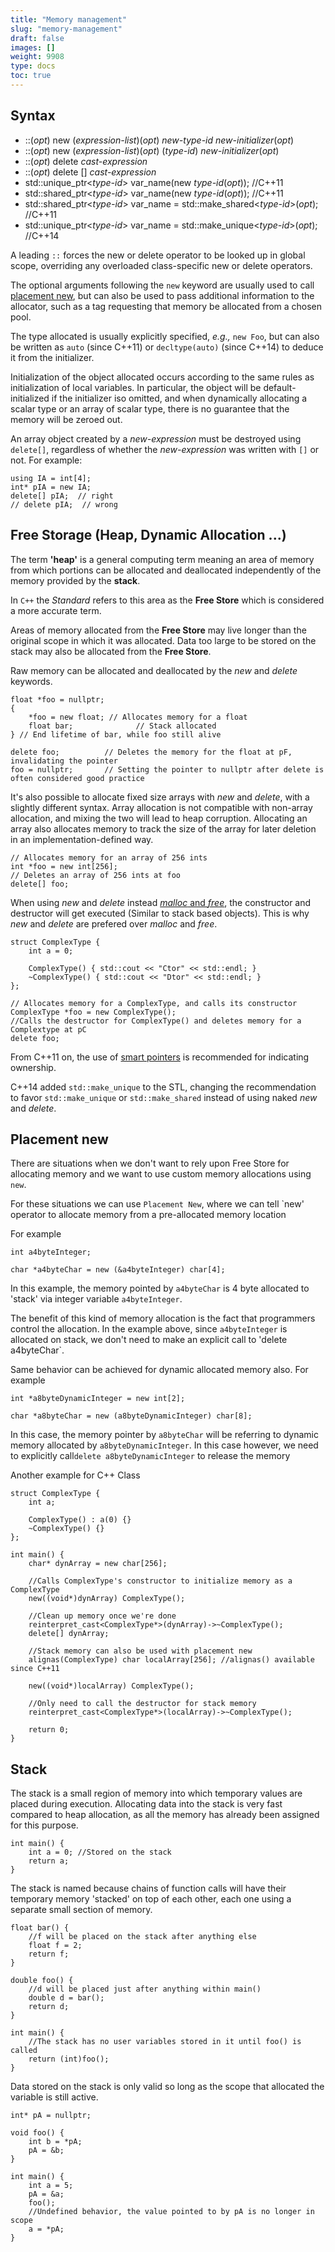 ```yaml
---
title: "Memory management"
slug: "memory-management"
draft: false
images: []
weight: 9908
type: docs
toc: true
---
```


## Syntax
 - ::(*opt*) new (*expression-list*)(*opt*) *new-type-id* *new-initializer*(*opt*)
 - ::(*opt*) new (*expression-list*)(*opt*) (*type-id*) *new-initializer*(*opt*)
 - ::(*opt*) delete *cast-expression*
 - ::(*opt*) delete [] *cast-expression*
 - std::unique_ptr<*type-id*> var_name(new *type-id*(*opt*)); //C++11
 - std::shared_ptr<*type-id*> var_name(new *type-id*(*opt*)); //C++11
 - std::shared_ptr<*type-id*> var_name = std::make_shared<*type-id*>(*opt*); //C++11
 - std::unique_ptr<*type-id*> var_name = std::make_unique<*type-id*>(*opt*); //C++14

A leading `::` forces the new or delete operator to be looked up in global scope, overriding any overloaded class-specific new or delete operators.

The optional arguments following the `new` keyword are usually used to call [placement new](https://www.wikiod.com/docs/c%2b%2b/2873/memory-management/9740/placement-new), but can also be used to pass additional information to the allocator, such as a tag requesting that memory be allocated from a chosen pool.

The type allocated is usually explicitly specified, *e.g.,* `new Foo`, but can also be written as `auto` (since C++11) or `decltype(auto)` (since C++14) to deduce it from the initializer.

Initialization of the object allocated occurs according to the same rules as initialization of local variables. In particular, the object will be default-initialized if the initializer iso omitted, and when dynamically allocating a scalar type or an array of scalar type, there is no guarantee that the memory will be zeroed out.

An array object created by a *new-expression* must be destroyed using `delete[]`, regardless of whether the *new-expression* was written with `[]` or not. For example:

    using IA = int[4];
    int* pIA = new IA;
    delete[] pIA;  // right
    // delete pIA;  // wrong

## Free Storage (Heap, Dynamic Allocation ...)
The term **'heap'** is a general computing term meaning an area of memory from which portions can be allocated and deallocated independently of the memory provided by the **stack**.

In `C++` the *Standard* refers to this area as the **Free Store** which is considered a more accurate term.

Areas of memory allocated from the **Free Store** may live longer than the original scope in which it was allocated. Data too large to be stored on the stack may also be allocated from the **Free Store**.

Raw memory can be allocated and deallocated by the *new* and *delete* keywords.

    float *foo = nullptr;
    {
        *foo = new float; // Allocates memory for a float
        float bar;              // Stack allocated 
    } // End lifetime of bar, while foo still alive

    delete foo;          // Deletes the memory for the float at pF, invalidating the pointer
    foo = nullptr;       // Setting the pointer to nullptr after delete is often considered good practice

It's also possible to allocate fixed size arrays with *new* and *delete*, with a slightly different syntax. Array allocation is not compatible with non-array allocation, and mixing the two will lead to heap corruption. Allocating an array also allocates memory to track the size of the array for later deletion in an implementation-defined way.

    // Allocates memory for an array of 256 ints
    int *foo = new int[256];
    // Deletes an array of 256 ints at foo
    delete[] foo;



When using *new* and *delete* instead [*malloc* and *free*](https://www.wikiod.com/docs/c/4726/memory-management), the constructor and destructor will get executed (Similar to stack based objects). This is why *new* and *delete* are prefered over *malloc* and *free*.

    struct ComplexType {
        int a = 0;

        ComplexType() { std::cout << "Ctor" << std::endl; }
        ~ComplexType() { std::cout << "Dtor" << std::endl; }
    };

    // Allocates memory for a ComplexType, and calls its constructor
    ComplexType *foo = new ComplexType();
    //Calls the destructor for ComplexType() and deletes memory for a Complextype at pC
    delete foo;

<!-- if version [gte C++11] -->
From C++11 on, the use of [smart pointers](https://www.wikiod.com/docs/c%2b%2b/509/smart-pointers) is recommended for indicating ownership.
<!-- if version [gte C++14] -->
C++14 added `std::make_unique` to the STL, changing the recommendation to favor `std::make_unique` or `std::make_shared` instead of using naked *new* and *delete*.
<!-- end version if -->
<!-- end version if -->


## Placement new
There are situations when we don't want to rely upon Free Store for allocating memory and we want to use custom memory allocations using `new`. 

For these situations we can use `Placement New`, where we can tell `new' operator to allocate memory from a pre-allocated memory location
 
For example

    int a4byteInteger;
    
    char *a4byteChar = new (&a4byteInteger) char[4];
 

In this example, the memory pointed by `a4byteChar` is 4 byte allocated to 'stack' via integer variable `a4byteInteger`. 

The benefit of this kind of memory allocation is the fact that programmers control the allocation. In the example above, since `a4byteInteger` is allocated on stack, we don't need to make an explicit call to 'delete a4byteChar`.


Same behavior can be achieved for dynamic allocated memory also. For example

    int *a8byteDynamicInteger = new int[2];
    
    char *a8byteChar = new (a8byteDynamicInteger) char[8];

In this case, the memory pointer by `a8byteChar` will be referring to dynamic memory allocated by `a8byteDynamicInteger`. In this case however, we need to explicitly call`delete a8byteDynamicInteger` to release the memory

Another example for C++ Class

    struct ComplexType {
        int a;

        ComplexType() : a(0) {}
        ~ComplexType() {}
    };

    int main() {
        char* dynArray = new char[256];

        //Calls ComplexType's constructor to initialize memory as a ComplexType
        new((void*)dynArray) ComplexType();

        //Clean up memory once we're done
        reinterpret_cast<ComplexType*>(dynArray)->~ComplexType();
        delete[] dynArray;

        //Stack memory can also be used with placement new
        alignas(ComplexType) char localArray[256]; //alignas() available since C++11

        new((void*)localArray) ComplexType();

        //Only need to call the destructor for stack memory
        reinterpret_cast<ComplexType*>(localArray)->~ComplexType();

        return 0;
    }



## Stack
The stack is a small region of memory into which temporary values are placed during execution. Allocating data into the stack is very fast compared to heap allocation, as all the memory has already been assigned for this purpose.

    int main() {
        int a = 0; //Stored on the stack
        return a;
    }

The stack is named because chains of function calls will have their temporary memory 'stacked' on top of each other, each one using a separate small section of memory.

    float bar() {
        //f will be placed on the stack after anything else
        float f = 2;
        return f;
    }

    double foo() {
        //d will be placed just after anything within main()
        double d = bar();
        return d;
    }

    int main() {
        //The stack has no user variables stored in it until foo() is called
        return (int)foo();
    }

Data stored on the stack is only valid so long as the scope that allocated the variable is still active.

    int* pA = nullptr;
    
    void foo() {
        int b = *pA;
        pA = &b;
    }

    int main() {
        int a = 5;
        pA = &a;
        foo();
        //Undefined behavior, the value pointed to by pA is no longer in scope
        a = *pA;
    }

